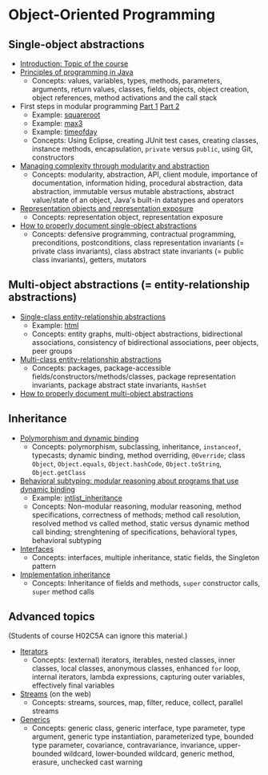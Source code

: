 # Object-Oriented Programming

## Single-object abstractions

- [Introduction: Topic of the course](intro.md)
- [Principles of programming in Java](programming.md)
  - Concepts: values, variables, types, methods, parameters, arguments, return values, classes, fields, objects, object creation, object references, method activations and the call stack
- First steps in modular programming [Part 1](lecture2part1.md) [Part 2](lecture2part2.md)
  - Example: [squareroot](https://github.com/btj/squareroot)
  - Example: [max3](https://github.com/btj/max3)
  - Example: [timeofday](https://github.com/btj/timeofday)
  - Concepts: Using Eclipse, creating JUnit test cases, creating classes, instance methods, encapsulation, `private` versus `public`, using Git, constructors
- [Managing complexity through modularity and abstraction](complexity_modularity_abstraction.md)
  - Concepts: modularity, abstraction, API, client module, importance of documentation, information hiding, procedural abstraction, data abstraction, immutable versus mutable abstractions, abstract value/state of an object, Java's built-in datatypes and operators
- [Representation objects and representation exposure](representation_objects.md)
  - Concepts: representation object, representation exposure
- [How to properly document single-object abstractions](single_object_doc_instr.md)
  - Concepts: defensive programming, contractual programming, preconditions, postconditions, class representation invariants (= private class invariants), class abstract state invariants (= public class invariants), getters, mutators

## Multi-object abstractions (= entity-relationship abstractions)

- [Single-class entity-relationship abstractions](entity_relationship_abstractions.md)
  - Example: [html](https://github.com/btj/html_ir)
  - Concepts: entity graphs, multi-object abstractions, bidirectional associations, consistency of bidirectional associations, peer objects, peer groups
- [Multi-class entity-relationship abstractions](multi_class_abstractions.md)
  - Concepts: packages, package-accessible fields/constructors/methods/classes, package representation invariants, package abstract state invariants, `HashSet`
- [How to properly document multi-object abstractions](multi_object_doc_instr.md)

## Inheritance

- [Polymorphism and dynamic binding](inheritance.md)
  - Concepts: polymorphism, subclassing, inheritance, `instanceof`, typecasts; dynamic binding, method overriding, `@Override`; class `Object`, `Object.equals`, `Object.hashCode`, `Object.toString`, `Object.getClass`
- [Behavioral subtyping: modular reasoning about programs that use dynamic binding](behavioral_subtyping.md)
  - Example: [intlist_inheritance](https://github.com/btj/intlist_inheritance)
  - Concepts: Non-modular reasoning, modular reasoning, method specifications, correctness of methods; method call resolution, resolved method vs called method, static versus dynamic method call binding; strenghtening of specifications, behavioral types, behavioral subtyping
- [Interfaces](interfaces.md)
  - Concepts: interfaces, multiple inheritance, static fields, the Singleton pattern
- [Implementation inheritance](implementation_inheritance.md)
  - Concepts: Inheritance of fields and methods, `super` constructor calls, `super` method calls

## Advanced topics

(Students of course H02C5A can ignore this material.)

- [Iterators](iterators.md)
  - Concepts: (external) iterators, iterables, nested classes, inner classes, local classes, anonymous classes, enhanced `for` loop, internal iterators, lambda expressions, capturing outer variables, effectively final variables
- [Streams](https://docs.oracle.com/en/java/javase/13/docs/api/java.base/java/util/stream/package-summary.html) (on the web)
  - Concepts: streams, sources, map, filter, reduce, collect, parallel streams
- [Generics](generics.md)
  - Concepts: generic class, generic interface, type parameter, type argument, generic type instantiation, parameterized type, bounded type parameter, covariance, contravariance, invariance, upper-bounded wildcard, lower-bounded wildcard, generic method, erasure, unchecked cast warning
